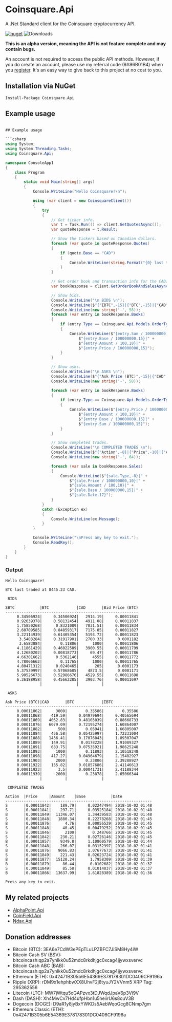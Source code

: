 ﻿# Coinsquare.Api
A .Net Standard client for the Coinsquare cryptocurrency API. 


[![nuget](https://img.shields.io/nuget/v/Coinsquare.Api.svg)](https://www.nuget.org/packages/Coinsquare.Api/)
![Downloads](https://img.shields.io/nuget/dt/Coinsquare.Api.svg)

**This is an alpha version, meaning the API is not feature complete and may contain bugs.**

An account is not required to access the public API methods. 
However, if you do create an account, please use my referral code (9A96B01B4) when you [register](https://coinsquare.io/register?r=9A96B01B4). 
It's an easy way to give back to this project at no cost to you.

## Installation via NuGet
```
Install-Package Coinsquare.Api
```

## Example usage

```csharp

## Example usage

```csharp
using System;
using System.Threading.Tasks;
using Coinsquare.Api;

namespace ConsoleApp1
{
    class Program
    {
        static void Main(string[] args)
        {
            Console.WriteLine("Hello Coinsquare!\n");

            using (var client = new CoinsquareClient())
            {
                try
                {
                    // Get ticker info.
                    var t = Task.Run(() => client.GetQuotesAsync());
                    var quoteResponse = t.Result;

                    // Show the tickers based on Canadian dollars.
                    foreach (var quote in quoteResponse.Quotes)
                    {
                        if (quote.Base == "CAD")
                        {
                            Console.WriteLine(string.Format("{0} last traded at {1} CAD.", quote.Ticker, quote.Last / 100));
                        }
                    }

                    // Get order book and transaction info for the CAD/BTC pair.
                    var bookResponse = client.GetOrderBookAndSalesAsync("CAD", "BTC").GetAwaiter().GetResult();

                    // Show bids.
                    Console.WriteLine("\n BIDS \n");
                    Console.WriteLine($"{"ΣBTC",-15}|{"BTC",-15}|{"CAD",-10}|{"Bid Price (BTC)",-15}");
                    Console.WriteLine(new string('-', 58));
                    foreach (var entry in bookResponse.Books)
                    {
                        if (entry.Type == Coinsquare.Api.Models.OrderType.B)
                        {
                            Console.WriteLine($"{entry.Sum / 100000000,15}|" +
                                $"{entry.Base / 100000000,15}|" +
                                $"{entry.Amount / 100,10}|" +
                                $"{entry.Price / 100000000,15}");
                        }
                    }

                    // Show asks.
                    Console.WriteLine("\n ASKS \n");
                    Console.WriteLine($"{"Ask Price (BTC)",-15}|{"CAD",-10}|{"BTC",-15}|{"ΣBTC",-15}");
                    Console.WriteLine(new string('-', 58));

                    foreach (var entry in bookResponse.Books)
                    {
                        if (entry.Type == Coinsquare.Api.Models.OrderType.S)
                        {
                            Console.WriteLine($"{entry.Price / 100000000,15}|" +
                                $"{entry.Amount / 100,10}|" +
                                $"{entry.Base / 100000000,15}|" +
                                $"{entry.Sum / 100000000,15}");
                        }
                    }

                    // Show completed trades.
                    Console.WriteLine("\n COMPLETED TRADES \n");
                    Console.WriteLine($"{"Action",-8}|{"Price",-10}|{"Amount",-10}|{"Base",-15}|{"Date",-17}");
                    Console.WriteLine(new string('-', 64));

                    foreach (var sale in bookResponse.Sales)
                    {
                        Console.WriteLine($"{sale.Type,-8}|" +
                            $"{sale.Price / 100000000,10}|" +
                            $"{sale.Amount / 100,10}|" +
                            $"{sale.Base / 100000000,15}|" +
                            $"{sale.Date,17}");
                    }
                }
                catch (Exception ex)
                {
                    Console.WriteLine(ex.Message);
                }
            }

            Console.WriteLine("\nPress any key to exit.");
            Console.ReadKey();
        }
    }
}
```

### Output
```
Hello Coinsquare!

BTC last traded at 8445.23 CAD.

 BIDS

ΣBTC           |BTC            |CAD       |Bid Price (BTC)
----------------------------------------------------------
     0.34506924|     0.34506924|   2914.19|     0.00011841
     0.92639378|     0.58132454|   4911.08|     0.00011837
     1.75850268|      0.8321089|   7031.51|     0.00011834
     2.60709585|     0.84859317|   7175.05|     0.00011827
     3.22114939|     0.61405354|   5193.72|     0.00011823
      3.5403284|     0.31917901|   2700.33|      0.0001182
      3.6583884|        0.11806|      1000|     0.00011806
     4.11861429|     0.46022589|   3900.55|     0.00011799
     4.12680202|     0.00818773|     69.47|     0.00011786
     4.66301662|      0.5362146|      4555|     0.00011772
     4.78066662|        0.11765|      1000|     0.00011765
     4.80471312|      0.0240465|       205|      0.0001173
     5.37539997|     0.57068685|    4873.5|      0.0001171
     5.90526673|     0.52986676|   4529.55|     0.00011698
     6.36188958|     0.45662285|   3903.76|     0.00011697
               |               |          |

 ASKS

Ask Price (BTC)|CAD       |BTC            |ΣBTC
----------------------------------------------------------
     0.00011862|      3000|        0.35586|        0.35586
     0.00011868|    419.59|     0.04979694|     0.40565694
     0.00011869|   4052.83|     0.48103039|     0.88668733
     0.00011876|   6079.09|     0.72195274|     1.60864007
     0.00011882|       500|        0.05941|     1.66805007
     0.00011884|    456.58|     0.05425997|     1.72231004
     0.00011888|   1436.41|     0.17076043|     1.89307047
     0.00011889|    149.91|      0.0178228|     1.91089327
     0.00011891|    633.75|     0.07535921|     1.98625248
     0.00011893|      1000|        0.11893|     2.10518248
     0.00011898|    417.27|     0.04964679|     2.15482927
     0.00011903|      2000|        0.23806|     2.39288927
     0.00011922|    155.82|     0.01857686|     2.41146613
     0.00011923|       3.5|     0.00041731|     2.41188344
     0.00011939|      2000|        0.23878|     2.65066344
               |          |               |

 COMPLETED TRADES

Action  |Price     |Amount    |Base           |Date
----------------------------------------------------------------
S       |0.00011842|    189.79|     0.02247494| 2018-10-02 01:48
S       |0.00011841|    297.71|     0.03525184| 2018-10-02 01:48
B       |0.00011849|  11346.07|     1.34439583| 2018-10-02 01:48
S       |0.00011848|   1880.34|     0.22278268| 2018-10-02 01:45
B       |0.00011876|      4.76|     0.00056529| 2018-10-02 01:45
S       |0.00011848|     40.45|     0.00479252| 2018-10-02 01:45
S       |0.00011846|      2100|       0.248766| 2018-10-02 01:45
S       |0.00011842|    230.21|     0.02726146| 2018-10-02 01:45
B       |0.00011857|    9349.8|     1.10860579| 2018-10-02 01:44
S       |0.00011848|    266.07|     0.03152397| 2018-10-02 01:41
B       |0.00011876|   9066.83|     1.07677673| 2018-10-02 01:41
S       |0.00011849|    221.43|     0.02623724| 2018-10-02 01:41
B       |0.00011877|  15120.24|      1.7958309| 2018-10-02 01:39
B       |0.00011879|     86.44|      0.0102682| 2018-10-02 01:37
S       |0.00011849|     85.58|     0.01014037| 2018-10-02 01:37
B       |0.00011866|  13637.99|     1.61828389| 2018-10-02 01:36

Press any key to exit.
```

## My related projects

* [AlphaPoint.Api](https://github.com/RobJohnston/AlphaPoint.Api)
* [CoinField.Api](https://github.com/RobJohnston/CoinField.Api)
* [Ndax.Api](https://github.com/RobJohnston/Ndax.Api)

## Donation addresses

* Bitcoin (BTC): 3EA6e7CdW3ePEpTLuLPZBFC7JiSM8Hy4iW 
* Bitcoin Cash SV (BSV):  bitcoincash:qp2a7ynlkk0u52mdc8rkdhjgc0xcag4jjywxsvervc
* Bitcoin Cash ABC (BAB): bitcoincash:qp2a7ynlkk0u52mdc8rkdhjgc0xcag4jjywxsvervc
* Ethereum (ETH): 0x42471B305b6E54369E378178301DC0406CF9196a
* Ripple (XRP): rDM9x1ehphbwXX8UhvF2j8tyuJY2VVnm5  XRP Tag: 295362556
* Litecoin (LTC):  MW7jWtqu5oGAPzvx3tDJWqdJpaV6p3Vi9V
* Dash (DASH):  Xh4MwCv7Hd4ufpHbn1u5heiirU6s8cuV3B
* Dogecoin (DOGE):  D9aR1y8jyBxYWKDs5AebWqoGcg8CNmp7gm
* Ethereum Classic (ETH): 0x42471B305b6E54369E378178301DC0406CF9196a
